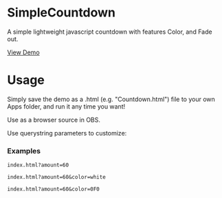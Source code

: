 # SimpleCountdown
A simple lightweight javascript countdown with features Color, and Fade out.

[View Demo](https://ryanbriscall.github.io/SimpleCountdown)

# Usage
Simply save the demo as a .html (e.g. "Countdown.html") file to your own Apps folder, and run it any time you want!

Use as a browser source in OBS.

Use querystring parameters to customize:

### Examples
```
index.html?amount=60
```

```
index.html?amount=60&color=white
```

```
index.html?amount=60&color=0F0
```
